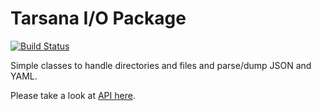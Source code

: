 # Tarsana I/O Package

[![Build Status](https://travis-ci.org/tarsana/io.svg?branch=master)](https://travis-ci.org/tarsana/io)

Simple classes to handle directories and files and parse/dump JSON and YAML.

Please take a look at [API here](http://tarsana.github.io/api/io/).
